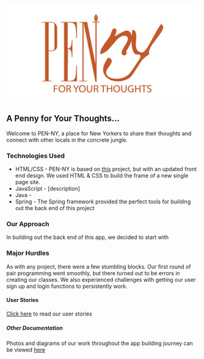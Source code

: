 ![PEN-NY Logo](images/PEN-NY.png)
## A Penny for Your Thoughts...
Welcome to PEN-NY, a place for New Yorkers to share their thoughts and connect with other locals in the concrete jungle.

### Technologies Used
* HTML/CSS - PEN-NY is based on [this](https://github.com/rosendopili/PEN-NY-CHAT) project, but with an updated front end design. We used HTML & CSS to build the frame of a new single page site.
* JavaScript - [description]
* Java -
* Spring - The Spring framework provided the perfect tools for building out the back end of this project



### Our Approach
In building out the back end of this app, we decided to start with

### Major Hurdles
As with any project, there were a few stumbling blocks. Our first round of pair programming went smoothly, but there turned out to be errors in creating our classes. We also experienced challenges with getting our user sign up and login functions to persistently work.

#### User Stories
[Click here](https://docs.google.com/document/d/1AYhVIiWtoqI3dcMKcJkWv5oTYJyKhCW23ezuSDG5weM/edit?usp=sharing) to read our user stories

##### Other Documentation
Photos and diagrams of our work throughout the app building journey can be viewed [here](https://docs.google.com/presentation/d/1xYE1g4x3fGVbz-FgHlk0I7qb7T9dl-qQMwtvlxA6TNo/edit?usp=sharing)
